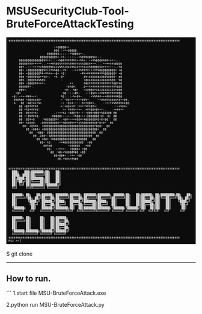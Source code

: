 # MSUSecurityClub-Tool-BruteForceAttackTesting

<img src="./image.png">

<p>$ git clone</p>
<hr>
<h2>How to run.</h2>
```
1.start file MSU-BruteForceAttack.exe

2.python run MSU-BruteForceAttack.py

```